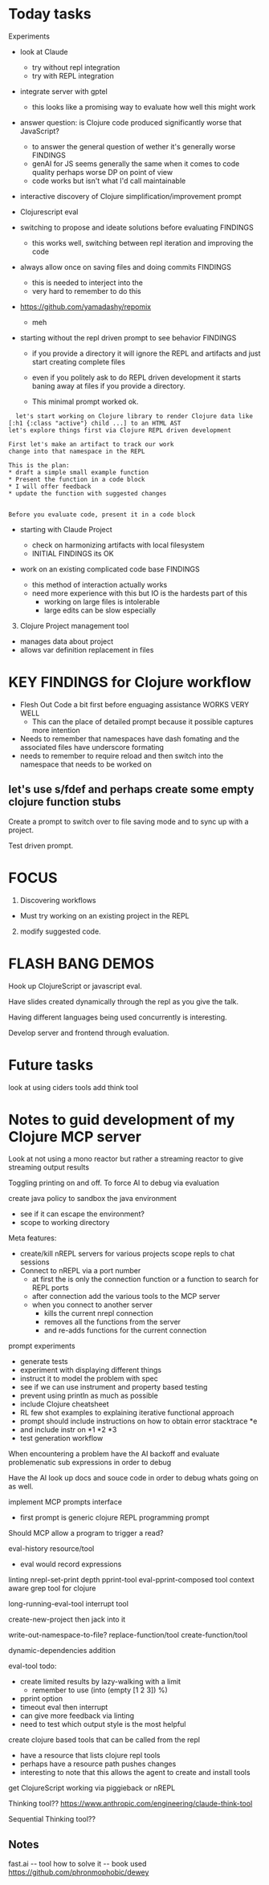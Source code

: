 # Today tasks


Experiments 

* look at Claude
  - try without repl integration
  - try with REPL integration
  
* integrate server with gptel
  - this looks like a promising way to evaluate how well this might work
  
* answer question: is Clojure code produced significantly worse that JavaScript?
  - to answer the general question of wether it's generally worse
  FINDINGS
  - genAI for JS seems generally the same when it comes to code quality
    perhaps worse DP on point of view
  - code works but isn't what I'd call maintainable
  
* interactive discovery of Clojure simplification/improvement prompt

* Clojurescript eval

* switching to propose and ideate solutions before evaluating
  FINDINGS
  - this works well, switching between repl iteration and improving the code
  
* always allow once on saving files and doing commits 
  FINDINGS
  - this is needed to interject into the 
  - very hard to remember to do this

* https://github.com/yamadashy/repomix
  - meh

* starting without the repl driven prompt to see behavior
  FINDINGS
  - if you provide a directory it will ignore the REPL and artifacts and just start 
    creating complete files
  - even if you politely ask to do REPL driven development it starts baning away at files
    if you provide a directory.	
  
  - This minimal prompt worked ok.	
```
  let's start working on Clojure library to render Clojure data like [:h1 {:class "active"} child ...] to an HTML AST 
let's explore things first via Clojure REPL driven development

First let's make an artifact to track our work
change into that namespace in the REPL

This is the plan:
* draft a simple small example function
* Present the function in a code block
* I will offer feedback 
* update the function with suggested changes


Before you evaluate code, present it in a code block 
```

* starting with Claude Project 
  - check on harmonizing artifacts with local filesystem
  - INITIAL FINDINGS its OK

* work on an existing complicated code base
  FINDINGS
  - this method of interaction actually works
  - need more experience with this but IO is the hardests part of this
    * working on large files is intolerable
	* large edits can be slow especially
	


3. Clojure Project management tool
  - manages data about project
  - allows var definition replacement in files
  
# KEY FINDINGS for Clojure workflow

* Flesh Out Code a bit first before enguaging assistance WORKS VERY WELL
  - This can the place of detailed prompt because it possible captures more intention
* Needs to remember that namespaces have dash fomating and the associated files have underscore formating
* needs to remember to require reload and then switch into the namespace that needs to be worked on






let's use s/fdef and perhaps create some empty clojure function stubs
-----

Create a prompt to switch over to file saving mode and to sync up with a project.

Test driven prompt.

# FOCUS

1. Discovering workflows
  * Must try working on an existing project in the REPL
2. modify suggested code.







# FLASH BANG DEMOS

Hook up ClojureScript or javascript eval.

Have slides created dynamically through the repl as you give the talk.

Having different languages being used concurrently is interesting.

Develop server and frontend through evaluation.




# Future tasks

look at using ciders tools
add think tool


# Notes to guid development of my Clojure MCP server

Look at not using a mono reactor but rather a streaming reactor to give streaming output results

Toggling printing on and off. To force AI to debug via evaluation

create java policy to sandbox the java environment
  - see if it can escape the environment?
  - scope to working directory
  
Meta features:
 - create/kill nREPL servers for various projects scope repls to chat sessions
 - Connect to nREPL via a port number 
   * at first the is only the connection function or a function to search for 
     REPL ports
   * after connection add the various tools to the MCP server
   * when you connect to another server 
     - kills the current nrepl connection
	 - removes all the functions from the server
	 - and re-adds functions for the current connection
  
  
prompt experiments
 - generate tests
 - experiment with displaying different things
 - instruct it to model the problem with spec
 - see if we can use instrument and property based testing
 - prevent using println as much as possible
 - include Clojure cheatsheet
 - RL few shot examples to explaining iterative functional approach
 - prompt should include instructions on how to obtain error stacktrace *e
 - and include instr on *1 *2 *3
 - test generation workflow


When encountering a problem have the AI backoff and evaluate problemenatic sub expressions in order to debug

Have the AI look up docs and souce code in order to debug whats going on as well.

implement MCP prompts interface
- first prompt is generic clojure REPL programming prompt

Should MCP allow a program to trigger a read?

eval-history resource/tool
- eval would record expressions

linting
nrepl-set-print depth
pprint-tool
eval-pprint-composed tool
context aware grep tool for clojure

long-running-eval-tool
interrupt tool

create-new-project then jack into it

write-out-namespace-to-file?
replace-function/tool
create-function/tool 

dynamic-dependencies addition



eval-tool todo:
  * create limited results by lazy-walking with a limit 
    - remember to use (into (empty [1 2 3]) %)
  * pprint option	
  * timeout eval then interrupt
  * can give more feedback via linting
  * need to test which output style is the most helpful
  
  

create clojure based tools that can be called from the repl
 - have a resource that lists clojure repl tools
 - perhaps have a resource path pushes changes
 - interesting to note that this allows the agent to create and install tools

get ClojureScript working via piggieback or nREPL
 
Thinking tool??  https://www.anthropic.com/engineering/claude-think-tool

Sequential Thinking tool?? 


## Notes 
 
fast.ai -- tool
how to solve it -- book used
https://github.com/phronmophobic/dewey 
